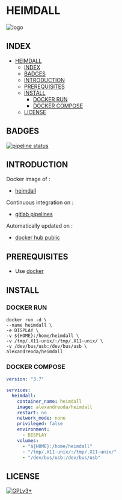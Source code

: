 # HEIMDALL

![logo](https://assets.gitlab-static.net/uploads/-/system/project/avatar/13827678/heimdalllogo.png)

## INDEX

- [HEIMDALL](#heimdall)
  - [INDEX](#index)
  - [BADGES](#badges)
  - [INTRODUCTION](#introduction)
  - [PREREQUISITES](#prerequisites)
  - [INSTALL](#install)
    - [DOCKER RUN](#docker-run)
    - [DOCKER COMPOSE](#docker-compose)
  - [LICENSE](#license)

## BADGES

[![pipeline status](https://gitlab.com/oda-alexandre/heimdall/badges/master/pipeline.svg)](https://gitlab.com/oda-alexandre/heimdall/commits/master)

## INTRODUCTION

Docker image of :

- [heimdall](http://heimdall-download.com)

Continuous integration on :

- [gitlab pipelines](https://gitlab.com/oda-alexandre/heimdall/pipelines)

Automatically updated on :

- [docker hub public](https://hub.docker.com/r/alexandreoda/heimdall/)

## PREREQUISITES

- Use [docker](https://www.docker.com)

## INSTALL

### DOCKER RUN

```\
docker run -d \
--name heimdall \
-e DISPLAY \
-v ${HOME}:/home/heimdall \
-v /tmp/.X11-unix/:/tmp/.X11-unix/ \
-v /dev/bus/usb:/dev/bus/usb \
alexandreoda/heimdall
```

### DOCKER COMPOSE

```yml
version: "3.7"

services:
  heimdall:
    container_name: heimdall
    image: alexandreoda/heimdall
    restart: no
    network_mode: none
    privileged: false
    environment:
      - DISPLAY
    volumes:
      - "${HOME}:/home/heimdall"
      - "/tmp/.X11-unix/:/tmp/.X11-unix/"
      - "/dev/bus/usb:/dev/bus/usb"
```

## LICENSE

[![GPLv3+](http://gplv3.fsf.org/gplv3-127x51.png)](https://gitlab.com/oda-alexandre/heimdall/blob/master/LICENSE)
